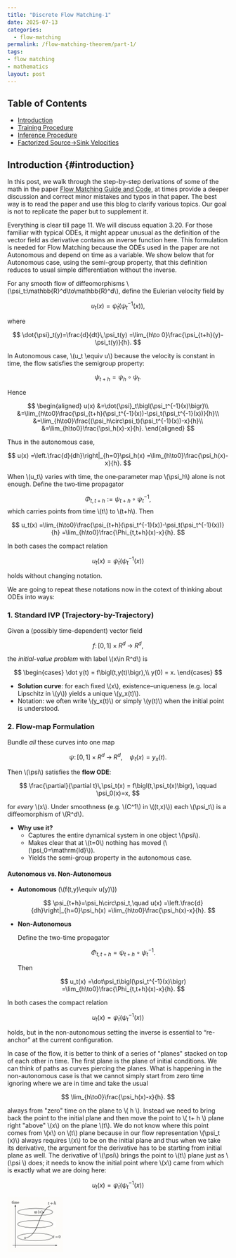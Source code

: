 ```yaml
---
title: "Discrete Flow Matching-1"
date: 2025-07-13
categories:
  - flow-matching
permalink: /flow-matching-theorem/part-1/    
tags:
- flow matching 
- mathematics
layout: post
---
```




<!-- Load MathJax so LaTeX renders in GitHub Pages without touching layouts -->
<script>
  window.MathJax = {
    tex: {
      inlineMath: [['\\(','\\)'], ['\\[','\\]']]
    }
  };
</script>
<script src="https://cdn.jsdelivr.net/npm/mathjax@3/es5/tex-mml-chtml.js"></script>


## Table of Contents
- [Introduction](#introduction)
- [Training Procedure](#training-procedure)
- [Inference Procedure](#inference-procedure)
- [Factorized Source→Sink Velocities](#factorized-source-sink-velocities)




## Introduction {#introduction} 

In this post, we walk through the step-by-step derivations of some of the math in the 
paper [ Flow Matching Guide and Code](https://arxiv.org/pdf/2412.06264), at times provide a deeper discussion and correct minor mistakes and typos in that paper. The best way is to read the paper and use this blog to clarify various topics. Our goal is not to replicate the paper but to supplement it. 

Everything is clear till page 11. We will discuss equation 3.20. For those familiar with typical ODEs, it might appear unusual as the definition of the vector field as derivative contains an inverse function here. This formulation is needed for Flow Matching because the ODEs used in the paper are not Autonomous and depend on time as a variable. We show below that for Autonomous case, using the semi-group property, that this definition reduces to usual simple differentiation without the inverse.



For any smooth flow of diffeomorphisms \\(\psi_t:\mathbb{R}^d\to\mathbb{R}^d\\), define the Eulerian velocity field by

$$
u_t(x)=\dot{\psi}_t\bigl(\psi_t^{-1}(x)\bigr),
$$

where

$$
\dot{\psi}_t(y)=\frac{d}{dt}\,\psi_t(y)
=\lim_{h\to 0}\frac{\psi_{t+h}(y)-\psi_t(y)}{h}.
$$

In Autonomous case, \\(u_t \equiv u\\) because the velocity is constant in time, the flow satisfies the semigroup property:

$$
\psi_{t+h}=\psi_h\circ\psi_t.
$$

Hence

$$
\begin{aligned}
u(x)
&=\dot{\psi}_t\bigl(\psi_t^{-1}(x)\bigr)\\
&=\lim_{h\to0}\frac{\psi_{t+h}(\psi_t^{-1}(x))-\psi_t(\psi_t^{-1}(x))}{h}\\
&=\lim_{h\to0}\frac{(\psi_h\circ\psi_t)(\psi_t^{-1}(x))-x}{h}\\
&=\lim_{h\to0}\frac{\psi_h(x)-x}{h}.
\end{aligned}
$$

Thus in the autonomous case,

$$
u(x)
=\left.\frac{d}{dh}\right|_{h=0}\psi_h(x)
=\lim_{h\to0}\frac{\psi_h(x)-x}{h}.
$$


When \\(u_t\\) varies with time, the one‐parameter map \\(\psi_h\\) alone is not enough. Define the two‐time propagator

$$
\Phi_{t,t+h}:=\psi_{t+h}\circ\psi_t^{-1},
$$
which carries points from time \\(t\\) to \\(t+h\\). Then

$$
u_t(x)
=\lim_{h\to0}\frac{\psi_{t+h}(\psi_t^{-1}(x))-\psi_t(\psi_t^{-1}(x))}{h}
=\lim_{h\to0}\frac{\Phi_{t,t+h}(x)-x}{h}.
$$



In both cases the compact relation

$$
u_t(x)=\dot{\psi}_t\bigl(\psi_t^{-1}(x)\bigr)
$$

holds without changing notation.


We are going to repeat these notations now in the cotext of thinking about ODEs into ways:

### 1. Standard IVP (Trajectory-by-Trajectory)

Given a (possibly time-dependent) vector field  

$$
f\colon [0,1]\times R^d\;\to\; R^d,
$$  

the *initial-value problem* with label \\(x\in R^d\\) is  

$$
\begin{cases}
\dot y(t) = f\bigl(t,y(t)\bigr),\\
y(0) = x.
\end{cases}
$$  

- **Solution curve**: for each fixed \\(x\\), existence–uniqueness (e.g. local Lipschitz in \\(y\\)) yields a unique \\(y_x(t)\\).  
- Notation: we often write \\(y_x(t)\\) or simply \\(y(t)\\) when the initial point is understood.

### 2. Flow-map Formulation

Bundle *all* these curves into one map  

$$
\psi\colon [0,1]\times R^d\;\longrightarrow\; R^d,
\quad
\psi_t(x) = y_x(t).
$$  

Then \\(\psi\\) satisfies the **flow ODE**:  

$$
\frac{\partial}{\partial t}\,\psi_t(x)
= f\bigl(t,\psi_t(x)\bigr),
\qquad
\psi_0(x)=x,
$$  

for *every* \\(x\\).  Under smoothness (e.g. \\(C^1\\) in \\((t,x)\\)) each \\(\psi_t\\) is a diffeomorphism of \\(R^d\\).

- **Why use it?**  
  - Captures the entire dynamical system in one object \\(\psi\\).  
  - Makes clear that at \\(t=0\\) nothing has moved (\\(\psi_0=\mathrm{Id}\\)).  
  - Yields the semi-group property in the autonomous case.

#### Autonomous vs. Non-Autonomous

- **Autonomous** (\\(f(t,y)\equiv u(y)\\))  

  $$
  \psi_{t+h}=\psi_h\circ\psi_t,\quad
  u(x)
  =\left.\frac{d}{dh}\right|_{h=0}\psi_h(x)
  =\lim_{h\to0}\frac{\psi_h(x)-x}{h}.
  $$  

- **Non-Autonomous**  

  Define the two-time propagator  

  $$
  \Phi_{t,t+h}=\psi_{t+h}\circ\psi_t^{-1}.
  $$  

  Then  

  $$
  u_t(x)
  =\dot\psi_t\bigl(\psi_t^{-1}(x)\bigr)
  =\lim_{h\to0}\frac{\Phi_{t,t+h}(x)-x}{h}.
  $$  

In both cases the compact relation  

$$
u_t(x)=\dot\psi_t\bigl(\psi_t^{-1}(x)\bigr)
$$  

holds, but in the non-autonomous setting the inverse is essential to “re-anchor” at the current configuration.

In case of the flow, it is better to think of a series of "planes" stacked on top of each other in time. The first plane is the plane of initial conditions. We can think of paths as curves piercing the planes. What is happening in the non-autonomous case is that we cannot simply start from zero time ignoring where we are in time and take the usual 

$$
 \lim_{h\to0}\frac{\psi_h(x)-x}{h}.
$$ 




always from "zero" time on the plane to \\( h \\). Instead we need to bring back the point to the initial plane and then move the point to \\( t+ h \\) plane right "above" \\(x\\) on the plane \\(t\\). We do not know where this point comes from
\\(x\\) on \\(t\\) plane because in our flow representation \\(\psi_t (x)\\) always requires \\(x\\) to be on the 
initial plane and thus when we take its derivative, the argument for the derivative has to be starting from initial plane as well. The derivative of \\(\psi\\) brings the point to \\(t\\) plane just as \\(\psi \\) does; it needs to know the initial point where \\(x\\) came from which is exactly what we are doing here:

$$
u_t(x)=\dot{\psi}_t\bigl(\psi_t^{-1}(x)\bigr)
$$

<img src="/images/planes.png"
     alt="Figure 1: Flow of diffeomorphisms over time"
     width="25%"
     style="height:auto;">



